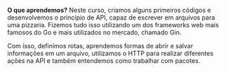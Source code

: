 **O que aprendemos?**
Neste curso, criamos alguns primeiros códigos e desenvolvemos o princípio de API, capaz de escrever em arquivos para uma pizzaria. Fizemos tudo isso utilizando um dos frameworks web mais famosos do Go e mais utilizados no mercado, chamado Gin.

Com isso, definimos rotas, aprendemos formas de abrir e salvar informações em um arquivo, utilizamos o HTTP para realizar diferentes ações na API e também entendemos como trabalhar com pacotes.